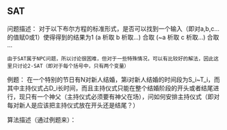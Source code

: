 ## SAT

问题描述：
  对于以下布尔方程的标准形式，是否可以找到一个输入（即对a,b,c...的值赋0或1）使得得到的结果为1
		(a 析取 b 析取...) 合取 (~a 析取 c 析取...) 合取 ...
	
	由于SAT属于NPC问题，所以讨论很困难，但对于一些特殊情况，可以有比较好的解法，因此这里只讨论2-SAT（即对于每个括号中，只有两个变量）



例题：
	在一个特别的节日有N对新人结婚，第i对新人结婚的时间段为S_i~T_i，而其中主持仪式占D_i长时间，而且主持仪式只能在整个结婚阶段的开头或者结尾进行，现只有一个神父（主持仪式必须要有神父在场），问如何安排主持仪式（即对每对新人是应该把主持仪式放在开头还是结尾？）
	

算法描述（通过例题来）：
